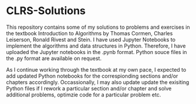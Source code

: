 # CLRS-Solutions

This repository contains some of my solutions to problems and exercises in the textbook Introduction to Algorithms by Thomas Cormen, Charles Leiserson, Ronald Rivest and Stein. I have used Jupyter Notebooks to implement the algorithms and data structures in Python. Therefore, I have uploaded the Jupyter notebooks in the .pynb format. Python souce files in the .py format are available on request.

As I continue working through the textbook at my own pace, I expected to add updated Python notebooks for the correspionding sections and/or chapters accordingly. Occassionally, I may also update update the exisiting Python files if I rework a particular section and/or chapter and solve additional problems, optimzie code for a particular problem etc.
